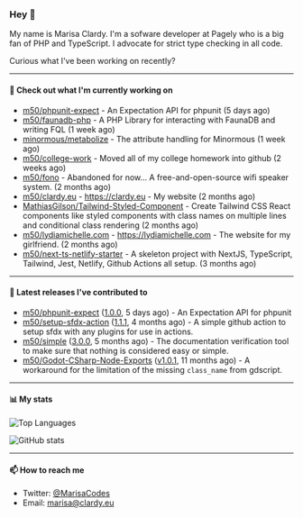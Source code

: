 ### Hey 👋

My name is Marisa Clardy. I'm a sofware developer at Pagely who is a big fan of PHP and TypeScript. I advocate for strict type checking in all code.

Curious what I've been working on recently?

---

#### 👷 Check out what I'm currently working on

- [m50/phpunit-expect](https://github.com/m50/phpunit-expect) - An Expectation API for phpunit (5 days ago)
- [m50/faunadb-php](https://github.com/m50/faunadb-php) - A PHP Library for interacting with FaunaDB and writing FQL (1 week ago)
- [minormous/metabolize](https://github.com/minormous/metabolize) - The attribute handling for Minormous (1 week ago)
- [m50/college-work](https://github.com/m50/college-work) - Moved all of my college homework into github (2 weeks ago)
- [m50/fono](https://github.com/m50/fono) - Abandoned for now... A free-and-open-source wifi speaker system. (2 months ago)
- [m50/clardy.eu](https://github.com/m50/clardy.eu) - https://clardy.eu - My website (2 months ago)
- [MathiasGilson/Tailwind-Styled-Component](https://github.com/MathiasGilson/Tailwind-Styled-Component) - Create Tailwind CSS React components like styled components with class names on multiple lines and conditional class rendering (2 months ago)
- [m50/lydiamichelle.com](https://github.com/m50/lydiamichelle.com) - https://lydiamichelle.com - The website for my girlfriend. (2 months ago)
- [m50/next-ts-netlify-starter](https://github.com/m50/next-ts-netlify-starter) - A skeleton project with NextJS, TypeScript, Tailwind, Jest, Netlify, Github Actions all setup. (3 months ago)

---

#### 🔭 Latest releases I've contributed to

- [m50/phpunit-expect](https://github.com/m50/phpunit-expect) ([1.0.0](https://github.com/m50/phpunit-expect/releases/tag/1.0.0), 5 days ago) - An Expectation API for phpunit
- [m50/setup-sfdx-action](https://github.com/m50/setup-sfdx-action) ([1.1.1](https://github.com/m50/setup-sfdx-action/releases/tag/1.1.1), 4 months ago) - A simple github action to setup sfdx with any plugins for use in actions.
- [m50/simple](https://github.com/m50/simple) ([3.0.0](https://github.com/m50/simple/releases/tag/3.0.0), 5 months ago) - The documentation verification tool to make sure that nothing is considered easy or simple.
- [m50/Godot-CSharp-Node-Exports](https://github.com/m50/Godot-CSharp-Node-Exports) ([v1.0.1](https://github.com/m50/Godot-CSharp-Node-Exports/releases/tag/v1.0.1), 11 months ago) - A workaround for the limitation of the missing `class_name` from gdscript.

---

#### 📊 My stats

![Top Languages](https://github-readme-stats.vercel.app/api/top-langs/?username=m50&hide=javascript,css,html&layout=compact&langs_count=8)

![GitHub stats](https://github-readme-stats.vercel.app/api?username=m50&count_private=1&show_icons=true)

---

#### 📫 How to reach me

- Twitter: [@MarisaCodes](https://twitter.com/MarisaCodes)
- Email: [marisa@clardy.eu](mailto://marisa@clardy.eu)
